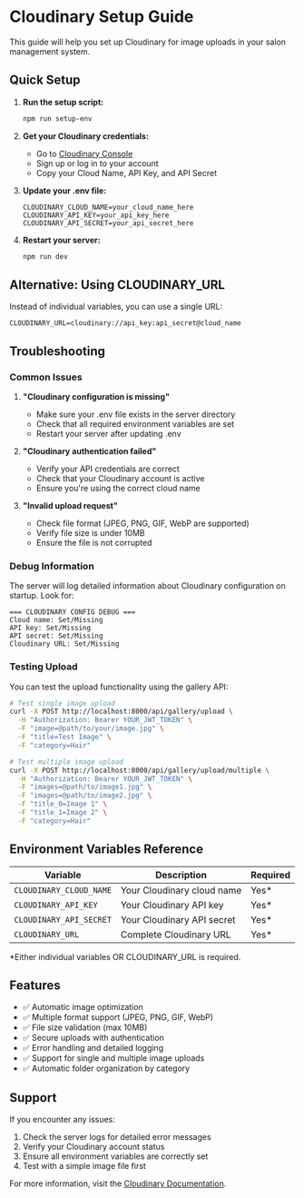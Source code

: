 # Cloudinary Setup Guide

This guide will help you set up Cloudinary for image uploads in your salon management system.

## Quick Setup

1. **Run the setup script:**
   ```bash
   npm run setup-env
   ```

2. **Get your Cloudinary credentials:**
   - Go to [Cloudinary Console](https://cloudinary.com/console)
   - Sign up or log in to your account
   - Copy your Cloud Name, API Key, and API Secret

3. **Update your .env file:**
   ```env
   CLOUDINARY_CLOUD_NAME=your_cloud_name_here
   CLOUDINARY_API_KEY=your_api_key_here
   CLOUDINARY_API_SECRET=your_api_secret_here
   ```

4. **Restart your server:**
   ```bash
   npm run dev
   ```

## Alternative: Using CLOUDINARY_URL

Instead of individual variables, you can use a single URL:

```env
CLOUDINARY_URL=cloudinary://api_key:api_secret@cloud_name
```

## Troubleshooting

### Common Issues

1. **"Cloudinary configuration is missing"**
   - Make sure your .env file exists in the server directory
   - Check that all required environment variables are set
   - Restart your server after updating .env

2. **"Cloudinary authentication failed"**
   - Verify your API credentials are correct
   - Check that your Cloudinary account is active
   - Ensure you're using the correct cloud name

3. **"Invalid upload request"**
   - Check file format (JPEG, PNG, GIF, WebP are supported)
   - Verify file size is under 10MB
   - Ensure the file is not corrupted

### Debug Information

The server will log detailed information about Cloudinary configuration on startup. Look for:

```
=== CLOUDINARY CONFIG DEBUG ===
Cloud name: Set/Missing
API key: Set/Missing
API secret: Set/Missing
Cloudinary URL: Set/Missing
```

### Testing Upload

You can test the upload functionality using the gallery API:

```bash
# Test single image upload
curl -X POST http://localhost:8000/api/gallery/upload \
  -H "Authorization: Bearer YOUR_JWT_TOKEN" \
  -F "image=@path/to/your/image.jpg" \
  -F "title=Test Image" \
  -F "category=Hair"

# Test multiple image upload
curl -X POST http://localhost:8000/api/gallery/upload/multiple \
  -H "Authorization: Bearer YOUR_JWT_TOKEN" \
  -F "images=@path/to/image1.jpg" \
  -F "images=@path/to/image2.jpg" \
  -F "title_0=Image 1" \
  -F "title_1=Image 2" \
  -F "category=Hair"
```

## Environment Variables Reference

| Variable | Description | Required |
|----------|-------------|----------|
| `CLOUDINARY_CLOUD_NAME` | Your Cloudinary cloud name | Yes* |
| `CLOUDINARY_API_KEY` | Your Cloudinary API key | Yes* |
| `CLOUDINARY_API_SECRET` | Your Cloudinary API secret | Yes* |
| `CLOUDINARY_URL` | Complete Cloudinary URL | Yes* |

*Either individual variables OR CLOUDINARY_URL is required.

## Features

- ✅ Automatic image optimization
- ✅ Multiple format support (JPEG, PNG, GIF, WebP)
- ✅ File size validation (max 10MB)
- ✅ Secure uploads with authentication
- ✅ Error handling and detailed logging
- ✅ Support for single and multiple image uploads
- ✅ Automatic folder organization by category

## Support

If you encounter any issues:

1. Check the server logs for detailed error messages
2. Verify your Cloudinary account status
3. Ensure all environment variables are correctly set
4. Test with a simple image file first

For more information, visit the [Cloudinary Documentation](https://cloudinary.com/documentation).

